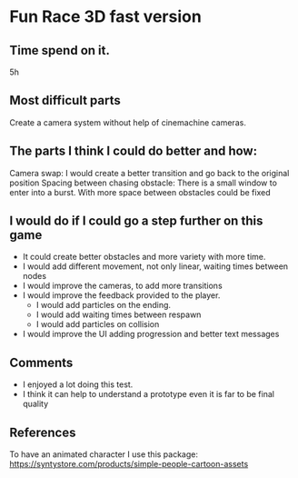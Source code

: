 # Fun Race 3D fast version

## Time spend on it.
5h 

## Most difficult parts
Create a camera system without help of cinemachine cameras.

## The parts I think I could do better and how:
Camera swap: I would create a better transition and go back to the original position
Spacing between chasing obstacle: There is a small window to enter into a burst. With more space between obstacles could be fixed

## I would do if I could go a step further on this game
- It could create better obstacles and more variety with more time.
- I would add different movement, not only linear, waiting times between nodes
- I would improve the cameras, to add more transitions
- I would improve the feedback provided to the player. 
  - I would add particles on the ending.
  - I would add waiting times between respawn
  - I would add particles on collision
- I would improve the UI adding progression and better text messages

 ## Comments
- I enjoyed a lot doing this test. 
- I think it can help to understand a prototype even it is far to be final quality

## References
To have an animated character I use this package: https://syntystore.com/products/simple-people-cartoon-assets
